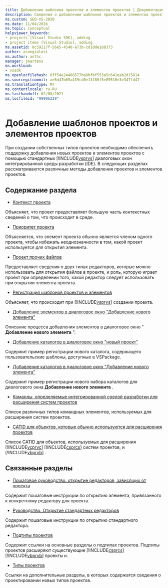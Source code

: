 ```yaml
---
title: Добавление шаблонов проектов и элементов проектов | Документация Майкрософт
description: Сведения о добавлении шаблонов проектов и элементов проектов в диалоговые окна в интегрированной среде разработки Visual Studio (IDE).
ms.custom: SEO-VS-2020
ms.date: 11/04/2016
ms.topic: conceptual
helpviewer_keywords:
- projects [Visual Studio SDK], adding
- project items [Visual Studio], adding
ms.assetid: 8c59217f-56e5-4540-a73b-cd10de189373
author: acangialosi
ms.author: anthc
manager: jmartens
ms.workload:
- vssdk
ms.openlocfilehash: 8ff54e24408577ba8bfbf553a5c641eab2d15814
ms.sourcegitcommit: ae6d47b09a439cd0e13180f5e89510e3e347fd47
ms.translationtype: MT
ms.contentlocale: ru-RU
ms.lasthandoff: 02/08/2021
ms.locfileid: "99906229"
---
```

# <a name="add-project-and-project-item-templates"></a>Добавление шаблонов проектов и элементов проектов
При создании собственных типов проектов необходимо обеспечить поддержку добавления новых проектов и элементов проектов с помощью стандартных [!INCLUDE[vsprvs](../../code-quality/includes/vsprvs_md.md)] диалоговых окон интегрированной среды разработки (IDE). В следующих разделах рассматриваются различные методы добавления проектов и элементов проектов.

## <a name="in-this-section"></a>Содержание раздела
- [Контекст проекта](../../extensibility/internals/project-context.md)

 Объясняет, что проект предоставляет большую часть контекстных сведений о том, что происходит в среде.

- [Приоритет проекта](../../extensibility/internals/project-priority.md)

 Объясняется, что элемент проекта обычно является членом одного проекта, чтобы избежать неоднозначности в том, какой проект используется для открытия элемента.

- [Проект прочих файлов](../../extensibility/internals/miscellaneous-files-project.md)

 Предоставляет сведения о двух типах редакторов, которые можно использовать для открытия файлов в проекте, и роль, которую играет проект при определении того, какой редактор следует использовать при открытии элемента проекта.

- [Регистрация шаблонов проектов и элементов](../../extensibility/internals/registering-project-and-item-templates.md)

 Объясняет, что происходит при [!INCLUDE[vsprvs](../../code-quality/includes/vsprvs_md.md)] создании проекта.

- [Добавление элементов в диалоговое окно "Добавление нового элемента"](../../extensibility/internals/adding-items-to-the-add-new-item-dialog-boxes.md)

 Описание процесса добавления элементов в диалоговое окно " **Добавление нового элемента** ".

- [Добавление каталогов в диалоговое окно "новый проект"](../../extensibility/internals/adding-directories-to-the-new-project-dialog-box.md)

 Содержит пример регистрации нового каталога, содержащего пользовательские шаблоны, доступные в VSPackage.

- [Добавление каталогов в диалоговое окно "Добавление нового элемента"](../../extensibility/internals/adding-directories-to-the-add-new-item-dialog-box.md)

 Содержит пример регистрации нового набора каталогов для диалогового окна **Добавление нового элемента** .

- [Команды, определяемые интегрированной средой разработки для расширения систем проектов](../../extensibility/internals/ide-defined-commands-for-extending-project-systems.md)

 Список различных типов командных элементов, используемых для расширения систем проектов.

- [CATID для объектов, которые обычно используются для расширения проектов](../../extensibility/internals/catids-for-objects-that-are-typically-used-to-extend-projects.md)

 Список CATID для объектов, используемых для расширения [!INCLUDE[vcprvc](../../code-quality/includes/vcprvc_md.md)] [!INCLUDE[csprcs](../../data-tools/includes/csprcs_md.md)] систем проектов, и [!INCLUDE[vbprvb](../../code-quality/includes/vbprvb_md.md)] .

## <a name="related-sections"></a>Связанные разделы
- [Пошаговое руководство. открытие редакторов, зависящих от проекта](../../extensibility/how-to-open-project-specific-editors.md)

 Содержит пошаговые инструкции по открытию элемента, привязанного к конкретному редактору для проекта.

- [Руководство. Открытие стандартных редакторов](../../extensibility/how-to-open-standard-editors.md)

 Содержит пошаговые инструкции по открытию стандартного редактора.

- [Подтипы проектов](../../extensibility/internals/project-subtypes.md)

 Содержит ссылки на основные разделы о подтипах проектов. Подтипы проектов расширяют существующие [!INCLUDE[csprcs](../../data-tools/includes/csprcs_md.md)] [!INCLUDE[vbprvb](../../code-quality/includes/vbprvb_md.md)] проекты и.

- [Типы проектов](../../extensibility/internals/project-types.md)

 Ссылки на дополнительные разделы, в которых содержатся сведения о проектировании новых типов проектов.
